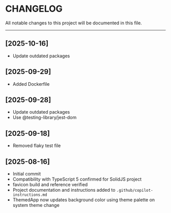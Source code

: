 # CHANGELOG

All notable changes to this project will be documented in this file.

---

## [2025-10-16]

- Update outdated packages

## [2025-09-29]

- Added Dockerfile

## [2025-09-28]

- Update outdated packages
- Use @testing-library/jest-dom

## [2025-09-18]

- Removed flaky test file

## [2025-08-16]

- Initial commit
- Compatibility with TypeScript 5 confirmed for SolidJS project
- favicon build and reference verified
- Project documentation and instructions added to `.github/copilot-instructions.md`
- ThemedApp now updates background color using theme palette on system theme change

